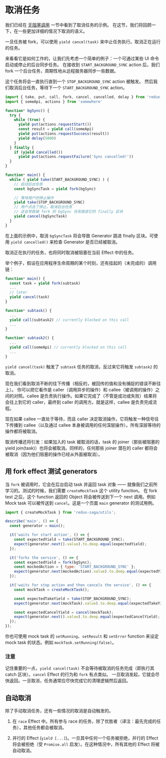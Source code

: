 # 取消任务

我们已经在 [无阻塞调用](http://redux-saga-in-chinese.js.org/docs/advanced/NonBlockingCalls.html) 一节中看到了取消任务的示例。
在这节，我们将回顾一下，在一些更加详细的情况下取消的语义。

一旦任务被 fork，可以使用 `yield cancel(task)` 来中止任务执行。取消正在运行的任务。

来看看它是如何工作的，让我们先考虑一个简单的例子：一个可通过某些 UI 命令启动或停止的后台同步任务。
在接收到 `START_BACKGROUND_SYNC` action 后，我们 fork 一个后台任务，周期性地从远程服务器同步一些数据。

这个任务将会一直执行直到一个 `STOP_BACKGROUND_SYNC` action 被触发。
然后我们取消后台任务，等待下一个 `START_BACKGROUND_SYNC` action。

```javascript
import { take, put, call, fork, cancel, cancelled, delay } from 'redux-saga/effects'
import { someApi, actions } from 'somewhere'

function* bgSync() {
  try {
    while (true) {
      yield put(actions.requestStart())
      const result = yield call(someApi)
      yield put(actions.requestSuccess(result))
      yield delay(5000)
    }
  } finally {
    if (yield cancelled())
      yield put(actions.requestFailure('Sync cancelled!'))
  }
}

function* main() {
  while ( yield take(START_BACKGROUND_SYNC) ) {
    // 启动后台任务
    const bgSyncTask = yield fork(bgSync)

    // 等待用户的停止操作
    yield take(STOP_BACKGROUND_SYNC)
    // 用户点击了停止，取消后台任务
    // 这会导致被 fork 的 bgSync 任务跳进它的 finally 区块
    yield cancel(bgSyncTask)
  }
}
```

在上面的示例中，取消 `bgSyncTask` 将会导致 Generator 跳进 finally 区块。可使用 `yield cancelled()` 来检查 Generator 是否已经被取消。

取消正在执行的任务，也将同时取消被阻塞在当前 Effect 中的任务。

举个例子，假设在应用程序生命周期的某个时刻，还有挂起的（未完成的）调用链：

```javascript
function* main() {
  const task = yield fork(subtask)
  ...
  // later
  yield cancel(task)
}

function* subtask() {
  ...
  yield call(subtask2) // currently blocked on this call
  ...
}

function* subtask2() {
  ...
  yield call(someApi) // currently blocked on this call
  ...
}
```

`yield cancel(task)` 触发了 `subtask` 任务的取消，反过来它将触发 `subtask2` 的取消。

现在我们看到取消不断的往下传播（相反的，被回传的值和没有捕捉的错误不断往上）。
你可以把它看作是 caller（调用异步的操作）和 callee（被调用的操作）之间的对照。callee 是负责执行操作。如果它完成了（不管是成功或失败）结果将会往上到它的 caller，最终到 caller 的调用方。就是这样，callee 是负责完成流程。

现在如果 callee 一直处于等待，而且 caller 决定取消操作，它将触发一种信号往下传播到 callee（以及通过 callee 本身被调用的任何深层操作）。所有深层等待的操作都将被取消。

取消传播还将引发：如果加入的 task 被取消的话，task 的 joiner（那些被阻塞的 yield join(task)）也将会被取消。同样的，任何那些 joiner 潜在的 caller 都将会被取消（因为他们阻塞的操作已经从外面被取消）。

## 用 fork effect 测试 generators

当 `fork` 被调用时，它会在后台启动 task 并返回 task 对象 —— 就像我们之前所学习的。测试的时候，我们需要 `createMockTask` 这个 utility function。
在 fork test 之后，这个 function 返回的 Object 将会被传送到下一个 next 调用。例如 Mock task 可以被传送到 `cancel`。这是一个页面 `main` generator 的测试用例。

```javascript
import { createMockTask } from 'redux-saga/utils';

describe('main', () => {
  const generator = main();

  it('waits for start action', () => {
    const expectedYield = take(START_BACKGROUND_SYNC);
    expect(generator.next().value).to.deep.equal(expectedYield);
  });

  it('forks the service', () => {
    const expectedYield = fork(bgSync);
    const mockedAction = { type: 'START_BACKGROUND_SYNC' };
    expect(generator.next(mockedAction).value).to.deep.equal(expectedYield);
  });

  it('waits for stop action and then cancels the service', () => {
    const mockTask = createMockTask();

    const expectedTakeYield = take(STOP_BACKGROUND_SYNC);
    expect(generator.next(mockTask).value).to.deep.equal(expectedTakeYield);

    const expectedCancelYield = cancel(mockTask);
    expect(generator.next().value).to.deep.equal(expectedCancelYield);
  });
});
```

你也可使用 mock task 的 `setRunning`、`setResult` 和 `setError` function 来设定 mock task 的状态。例如 `mockTask.setRunning(false)`。

### 注意

记住重要的一点，`yield cancel(task)` 不会等待被取消的任务完成（即执行其 catch 区块）。`cancel` Effect 的行为和 `fork` 有点类似。
一旦取消发起，它就会尽快返回。一旦取消，任务通常应尽快完成它的清理逻辑然后返回。

## 自动取消

除了手动取消任务，还有一些情况的取消是自动触发的。

1. 在 `race` Effect 中。所有参与 race 的任务，除了优胜者（译注：最先完成的任务），其他任务都会被取消。

2. 并行的 Effect (`yield [...]`)。一旦其中任何一个任务被拒绝，并行的 Effect 将会被拒绝（受 `Promise.all` 启发）。在这种情况中，所有其他的 Effect 将被自动取消。
